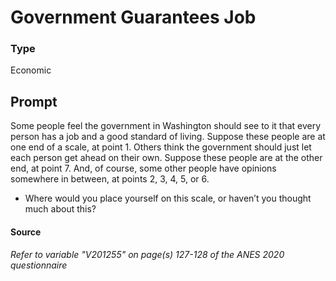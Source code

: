 # Government Guarantees Job

### Type
Economic

## Prompt
Some people feel the government in Washington should see to it that
every person has a job and a good standard of living. Suppose these
people are at one end of a scale, at point 1.
Others think the government should just let each person get ahead
on their own. Suppose these people are at the other end, at point 7.
And, of course, some other people have opinions somewhere in
between, at points 2, 3, 4, 5, or 6.
- Where would you place yourself on this scale, or haven’t you thought much about this?

#### Source
###### *Refer to variable "V201255" on page(s) 127-128 of the ANES 2020 questionnaire*

